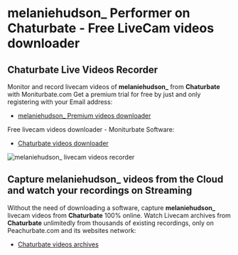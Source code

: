 # melaniehudson_ Performer on Chaturbate - Free LiveCam videos downloader

## Chaturbate Live Videos Recorder

Monitor and record livecam videos of **melaniehudson_** from **Chaturbate** with Moniturbate.com
Get a premium trial for free by just and only registering with your Email address:
* [melaniehudson_ Premium videos downloader](https://moniturbate.com/request-demo-licence-key.html)

Free livecam videos downloader - Moniturbate Software:
* [Chaturbate videos downloader](https://moniturbate.com/moniturbate-download-software.html)

![melaniehudson_ livecam videos recorder](https://peachurnet.com/templates/moniturbate-software.png)


## Capture melaniehudson_ videos from the Cloud and watch your recordings on Streaming

Without the need of downloading a software, capture **melaniehudson_** livecam videos from **Chaturbate** 100% online.
Watch Livecam archives from **Chaturbate** unlimitedly from thousands of existing recordings, only on Peachurbate.com and its websites network:
* [Chaturbate videos archives](https://peachurnet.com/)